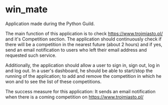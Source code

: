 # win_mate

Application made during the Python Guild.

The main function of this application is to check https://www.trojmiasto.pl/ and it's Competition section. The application should continuously check if there will be a competition in the nearest future (about 2 hours) and if yes, send an email notification to users who left their email address and requested such service. 

Additionally, the application should allow a user to sign in, sign out, log in and log out. In a user's dashboard, he should be able to start/stop the running of the application; to add and remove the competition in which he won and to see the list of these competitions. 

The success measure for this application: It sends an email notification when there is a coming competition on https://www.trojmiasto.pl/ 

